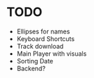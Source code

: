 # TODO

* Ellipses for names
* Keyboard Shortcuts
* Track download
* Main Player with visuals
* Sorting Date
* Backend?